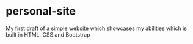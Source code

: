 # personal-site
My first draft of a simple website which showcases my abilities which is built in HTML, CSS and Bootstrap
